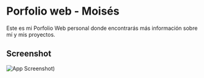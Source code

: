 # Porfolio web - Moisés

Este es mi Porfolio Web personal donde encontrarás más información sobre mí y mis proyectos. 

## Screenshot

![App Screenshot](https://sitesafemoi.github.io/porfolio-moi/img/me-web.png))

